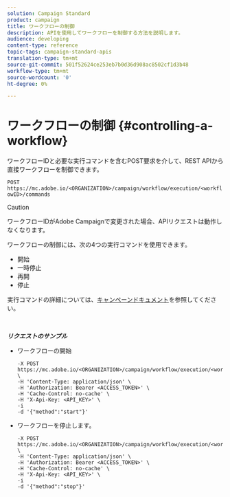 ```yaml
---
solution: Campaign Standard
product: campaign
title: ワークフローの制御
description: APIを使用してワークフローを制御する方法を説明します。
audience: developing
content-type: reference
topic-tags: campaign-standard-apis
translation-type: tm+mt
source-git-commit: 501f52624ce253eb7b0d36d908ac8502cf1d3b48
workflow-type: tm+mt
source-wordcount: '0'
ht-degree: 0%

---
```



# ワークフローの制御 {#controlling-a-workflow}

ワークフローIDと必要な実行コマンドを含むPOST要求を介して、REST APIから直接ワークフローを制御できます。

`POST https://mc.adobe.io/<ORGANIZATION>/campaign/workflow/execution/<workflowID>/commands`

>[!CAUTION]
>
>ワークフローIDがAdobe Campaignで変更された場合、APIリクエストは動作しなくなります。

ワークフローの制御には、次の4つの実行コマンドを使用できます。

* 開始
* 一時停止
* 再開
* 停止

実行コマンドの詳細については、[キャンペーンドキュメント](https://docs.adobe.com/content/help/en/campaign-standard/using/managing-processes-and-data/executing-a-workflow/about-workflow-execution.html)を参照してください。

<br/>

***リクエストのサンプル***

* ワークフローの開始

   ```
   -X POST https://mc.adobe.io/<ORGANIZATION>/campaign/workflow/execution/<workflowID>/commands \
   -H 'Content-Type: application/json' \
   -H 'Authorization: Bearer <ACCESS_TOKEN>' \
   -H 'Cache-Control: no-cache' \
   -H 'X-Api-Key: <API_KEY>' \
   -i
   -d '{"method":"start"}'
   ```

   <!-- + réponse -->

* ワークフローを停止します。

   ```
   -X POST https://mc.adobe.io/<ORGANIZATION>/campaign/workflow/execution/<workflowID>/commands \
   -H 'Content-Type: application/json' \
   -H 'Authorization: Bearer <ACCESS_TOKEN>' \
   -H 'Cache-Control: no-cache' \
   -H 'X-Api-Key: <API_KEY>' \
   -i
   -d '{"method":"stop"}'
   ```

   <!-- + réponse -->
